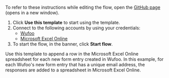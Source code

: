 To refer to these instructions while editing the flow, open the [GitHub page](https://github.com/ot4i/app-connect-templates/tree/main/resources/markdown/Append%20a%20row%20in%20the%20Microsoft%20Excel%20Online%20spreadsheet%20for%20each%20new%20form%20entry%20created%20in%20Wufoo_instructions.md) (opens in a new window).

1. Click **Use this template** to start using the template.
2. Connect to the following accounts by using your credentials:
   - [Wufoo](https://ibm.biz/acwufoo)
   - [Microsoft Excel Online](https://ibm.biz/acmsexcel)
3. To start the flow, in the banner, click **Start flow**.


Use this template to append a row in the Microsoft Excel Online spreadsheet for each new form entry created in Wufoo. In this example, for each Wufoo's new form entry that has a unique email address, the responses are added to a spreadsheet in Microsoft Excel Online.


